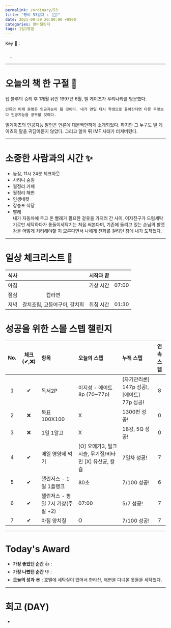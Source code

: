 ```yaml
---
permalink: /ordinary/53
title: "평비 53일차 : [🧳]"
date: 2021-09-29 20:00:00 +0900
categories: 평비챌린지
tags: 1일1평범
---  
```

Key 🔑 : 
```

  - 
```

---
# 오늘의 책 한 구절 📕
딥 블루의 승리 후 1개월 뒤인 1997년 6월, 빌 게이츠가 우리나라를 방문했다.  

```
인류의 미래 문명은 인공지능이 될 것이다. 내가 만일 다시 학생으로 돌아간다면 다른 무엇보다 인공지능을 공부할 것이다.
```

빌게이츠의 인공지능 발언은 언론에 대문짝만하게 소개되었다. 하지만 그 누구도 빌 게이츠의 말을 귀담아듣지 않았다. 그리고 얼마 뒤 IMF 사태가 터져버렸다.  

---
# 소중한 사람과의 시간 ✨
- 늦잠, 11시 24분 체크아웃  
- 사려니 숲길  
- 월정리 카페  
- 월정리 해변  
- 인생네컷  
- 장승포 식당  
- 빨래  
  내가 자동차에 두고 온 빨래가 필요한 겉옷을 가지러 간 사이, 여자친구가 드럼세탁기로만 세탁하다가 통돌이세탁기는 처음 써본다며, 기존에 돌리고 있는 손님의 빨랫감을 어떻게 처리해야할 지 모른다면서 나에게 전화를 걸려던 참에 내가 도착했다.  

---
# 일상 체크리스트 📃

| 식사 |  | 시작과 끝 |  |
|:----:|:----:|:----:|:----:|
| 아침 |  | 기상 시간 | 07:00 |
| 점심 | 컵라면 |  |  |
| 저녁 | 갈치조림, 고등어구이, 갈치회 | 취침 시간 | 01:30 |

# 성공을 위한 스몰 스텝 챌린지

| No. | 체크(✔,❌) | 항목 | 오늘의 스텝 | 누적 스텝 | 연속 스텝 |
|:----:|:----:|:----|:----|:----|:----:|
| 1 | ✔ | 독서2P | 이지성 - 에이트 8p (70~77p) | [자기관리론] 147p 성공!, [에이트] 77p 성공! | 8 |
| 2 | ❌ | 목표 100X100 | X | 1300번 성공! | 0 |
| 3 | ❌ | 1일 1알고 | X | 18강, 5Q 성공! | 0 |
| 4 | ✔ | 매일 영양제 먹기 | [O] 오메가3, 밀크시슬, 무기질/비타민 [X] 유산균, 칼슘 | 7일차 성공! | 7 |
| 5 | ✔ | 챌린저스 - 1일 1플랭크 | 80초 | 7/100 성공! | 6 |
| 6 | ✔ | 챌린저스 - 평일 7시 기상(주말 +2) | 07:00 | 5/7 성공! | 7 |
| 7 | ✔ | 아침 양치질 | O | 7/100 성공! | 7 |

---
# Today's Award
- **가장 좋았던 순간** 👍 :  
- **가장 나빴던 순간** 👎 :   
- **오늘의 성과** 😎 : 호텔에 세탁실이 있어서 한라산, 해변을 다녀온 옷들을 세탁했다.  

---
# 회고 (DAY)
- 
